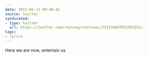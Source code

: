 ```yaml
---
date: 2013-05-11 09:48:41
source: twitter
syndicated:
- type: twitter
  url: https://twitter.com/roytang/statuses/333156697851953152/
tags:
- lyrics
---
```


Here we are now, entertain us